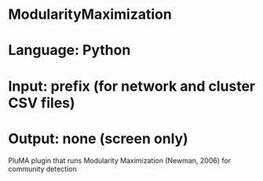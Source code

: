 # ModularityMaximization
# Language: Python
# Input: prefix (for network and cluster CSV files)
# Output: none (screen only)
PluMA plugin that runs Modularity Maximization (Newman, 2006) for community detection
